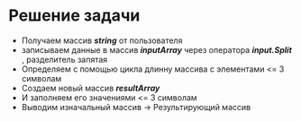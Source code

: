# Решение задачи
* Получаем массив ***string*** от пользователя
* записываем данные в массив ***inputArray*** через оператора ***input.Split*** , разделитель запятая
* Определяем с помощью цикла длинну массива с элементами <= 3 символам
* Создаем новый массив ***resultArray***
* И заполняем его значениями <= 3 символам
* Выводим изначальный массив -> Результирующий массив 